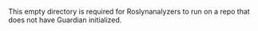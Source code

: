 This empty directory is required for Roslynanalyzers to run on a repo that does not have Guardian initialized.